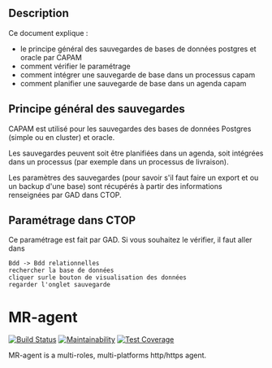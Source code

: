 ## Description

Ce document explique :
- le principe général des sauvegardes de bases de données postgres et oracle par CAPAM
- comment vérifier le paramétrage
- comment intégrer une sauvegarde de base dans un processus capam
- comment planifier une sauvegarde de base dans un agenda capam

## Principe général des sauvegardes
CAPAM est utilisé pour les sauvegardes des bases de données Postgres (simple ou en cluster) et oracle.

Les sauvegardes peuvent soit être planifiées dans un agenda, soit intégrées dans un processus (par exemple dans un processus de livraison).

Les paramètres des sauvegardes (pour savoir s'il faut faire un export et ou un backup d'une base) sont récupérés à partir des informations renseignées par GAD dans CTOP.

## Paramétrage dans CTOP

Ce paramétrage est fait par GAD. 
Si vous souhaitez le vérifier, il faut aller dans 

    Bdd -> Bdd relationnelles
	rechercher la base de données
	cliquer surle bouton de visualisation des données
	regarder l'onglet sauvegarde




# MR-agent

[![Build Status](https://travis-ci.org/ctoesca/mr-agent.svg?branch=master)](https://travis-ci.org/ctoesca/mr-agent)
[![Maintainability](https://api.codeclimate.com/v1/badges/a865589db2e1d75ca37f/maintainability)](https://codeclimate.com/github/ctoesca/mr-agent/maintainability)
[![Test Coverage](https://api.codeclimate.com/v1/badges/a865589db2e1d75ca37f/test_coverage)](https://codeclimate.com/github/ctoesca/mr-agent/test_coverage)

MR-agent is a multi-roles, multi-platforms http/https agent.
